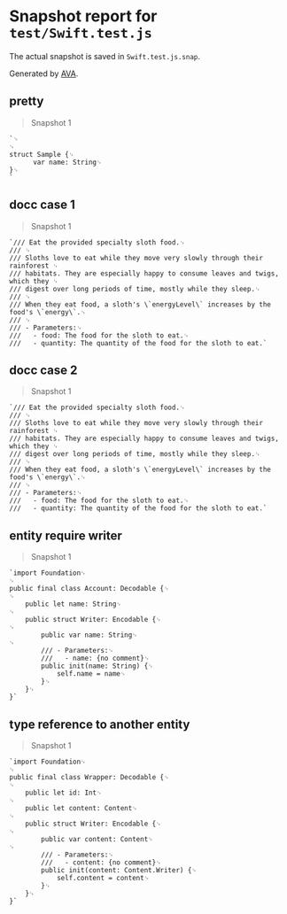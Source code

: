 # Snapshot report for `test/Swift.test.js`

The actual snapshot is saved in `Swift.test.js.snap`.

Generated by [AVA](https://avajs.dev).

## pretty

> Snapshot 1

    `␊
    ␊
    struct Sample {␊
          var name: String␊
    }␊
    `

## docc case 1

> Snapshot 1

    `/// Eat the provided specialty sloth food.␊
    /// ␊
    /// Sloths love to eat while they move very slowly through their rainforest ␊
    /// habitats. They are especially happy to consume leaves and twigs, which they ␊
    /// digest over long periods of time, mostly while they sleep.␊
    /// ␊
    /// When they eat food, a sloth's \`energyLevel\` increases by the food's \`energy\`.␊
    /// ␊
    /// - Parameters:␊
    ///   - food: The food for the sloth to eat.␊
    ///   - quantity: The quantity of the food for the sloth to eat.`

## docc case 2

> Snapshot 1

    `/// Eat the provided specialty sloth food.␊
    /// ␊
    /// Sloths love to eat while they move very slowly through their rainforest ␊
    /// habitats. They are especially happy to consume leaves and twigs, which they ␊
    /// digest over long periods of time, mostly while they sleep.␊
    /// ␊
    /// When they eat food, a sloth's \`energyLevel\` increases by the food's \`energy\`.␊
    /// ␊
    /// - Parameters:␊
    ///   - food: The food for the sloth to eat.␊
    ///   - quantity: The quantity of the food for the sloth to eat.`

## entity require writer

> Snapshot 1

    `import Foundation␊
    ␊
    public final class Account: Decodable {␊
    ␊
        public let name: String␊
    ␊
        public struct Writer: Encodable {␊
    ␊
            public var name: String␊
    ␊
            /// - Parameters:␊
            ///   - name: {no comment}␊
            public init(name: String) {␊
                self.name = name␊
            }␊
        }␊
    }`

## type reference to another entity

> Snapshot 1

    `import Foundation␊
    ␊
    public final class Wrapper: Decodable {␊
    ␊
        public let id: Int␊
    ␊
        public let content: Content␊
    ␊
        public struct Writer: Encodable {␊
    ␊
            public var content: Content␊
    ␊
            /// - Parameters:␊
            ///   - content: {no comment}␊
            public init(content: Content.Writer) {␊
                self.content = content␊
            }␊
        }␊
    }`
